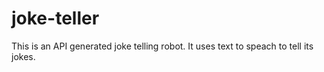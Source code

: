 # joke-teller

This is an API generated joke telling robot. It uses text to speach to tell its jokes. 
